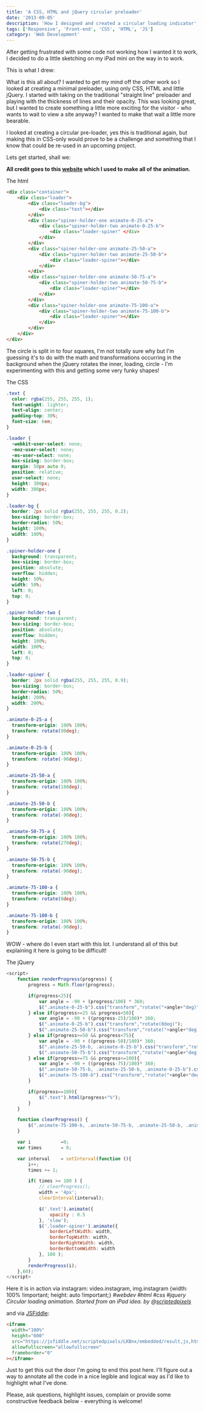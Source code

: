 ```yaml
---
title: 'A CSS, HTML and jQuery circular preloader'
date: '2013-09-05'
description: 'How I designed and created a circular loading indicator'
tags: ['Responsive', 'Front-end', 'CSS', 'HTML', 'JS']
category: 'Web Development'
---
```


After getting frustrated with some code not working how I wanted it to work, I decided to do a little sketching on my iPad mini on the way in to work.

This is what I drew:
<article-image src="blog/IMG_4981-1024x1024.jpg" alt="Sketch on iPad mini" ></article-image>

What is this all about? I wanted to get my mind off the other work so I looked at creating a minimal preloader, using only CSS, HTML and little jQuery. I started with taking on the traditional "straight line" preloader and playing with the thickness of lines and their opacity. This was looking great, but I wanted to create something a little more exciting for the visitor - who wants to wait to view a site anyway? I wanted to make that wait a little more bearable.

I looked at creating a circular pre-loader, yes this is traditional again, but making this in CSS-only would prove to be a challenge and something that I know that could be re-used in an upcoming project.

<article-image src="blog/Screen-Shot-2013-09-05-at-08.58.372.png" alt="final version in code" ></article-image>


<article-image src="blog/Screen-Shot-2013-09-05-at-08.58.371.png" alt="The final design made in Photoshop after importing the image from the iPad so I could get that red/orange background color_" ></article-image>

Lets get started, shall we:

**All credit goes to this [website](https://blakek.us/labs/jquery/css3-pie-graph-timer 'css pie graph and timer') which I used to make all of the animation.**

The html

```html
<div class="container">
	<div class="loader">
		<div class="loader-bg">
			<div class="text"></div>
		</div>
		<div class="spiner-holder-one animate-0-25-a">
			<div class="spiner-holder-two animate-0-25-b">
				<div class="loader-spiner" </div>
			</div>
		</div>
		<div class="spiner-holder-one animate-25-50-a">
			<div class="spiner-holder-two animate-25-50-b">
				<div class="loader-spiner"></div>
			</div>
		</div>
		<div class="spiner-holder-one animate-50-75-a">
			<div class="spiner-holder-two animate-50-75-b">
				<div class="loader-spiner"></div>
			</div>
		</div>
		<div class="spiner-holder-one animate-75-100-a">
			<div class="spiner-holder-two animate-75-100-b">
				<div class="loader-spiner"></div>
			</div>
		</div>
	</div>
</div>
```

The circle is split in to four squares, I'm not totally sure why but I'm guessing it's to do with the math and transformations occurring in the background when the jQuery rotates the inner, loading, circle - I'm experimenting with this and getting some very funky shapes!

The CSS

```css
.text {
  color: rgba(255, 255, 255, 1);
  font-weight: lighter;
  text-align: center;
  padding-top: 30%;
  font-size: 6em;
}

.loader {
  -webkit-user-select: none;
  -moz-user-select: none;
  -ms-user-select: none;
  box-sizing: border-box;
  margin: 50px auto 0;
  position: relative;
  user-select: none;
  height: 300px;
  width: 300px;
}

.loader-bg {
  border: 2px solid rgba(255, 255, 255, 0.2);
  box-sizing: border-box;
  border-radius: 50%;
  height: 100%;
  width: 100%;
}

.spiner-holder-one {
  background: transparent;
  box-sizing: border-box;
  position: absolute;
  overflow: hidden;
  height: 50%;
  width: 50%;
  left: 0;
  top: 0;
}

.spiner-holder-two {
  background: transparent;
  box-sizing: border-box;
  position: absolute;
  overflow: hidden;
  height: 100%;
  width: 100%;
  left: 0;
  top: 0;
}

.loader-spiner {
  border: 2px solid rgba(255, 255, 255, 0.9);
  box-sizing: border-box;
  border-radius: 50%;
  height: 200%;
  width: 200%;
}

.animate-0-25-a {
  transform-origin: 100% 100%;
  transform: rotate(90deg);
}

.animate-0-25-b {
  transform-origin: 100% 100%;
  transform: rotate(-90deg);
}

.animate-25-50-a {
  transform-origin: 100% 100%;
  transform: rotate(180deg);
}

.animate-25-50-b {
  transform-origin: 100% 100%;
  transform: rotate(-90deg);
}

.animate-50-75-a {
  transform-origin: 100% 100%;
  transform: rotate(270deg);
}

.animate-50-75-b {
  transform-origin: 100% 100%;
  transform: rotate(-90deg);
}

.animate-75-100-a {
  transform-origin: 100% 100%;
  transform: rotate(0deg);
}

.animate-75-100-b {
  transform-origin: 100% 100%;
  transform: rotate(-90deg);
}
```

WOW - where do I even start with this lot. I understand all of this but explaining it here is going to be difficult!

The jQuery

```js
<script>
	function renderProgress(progress) {
		progress = Math.floor(progress);

		if(progress<25){
			var angle = -90 + (progress/100) * 360;
			$(".animate-0-25-b").css("transform","rotate("+angle+"deg)");
		} else if(progress>=25 && progress<50){
			var angle = -90 + ((progress-25)/100)* 360;
			$(".animate-0-25-b").css("transform","rotate(0deg)");
			$(".animate-25-50-b").css("transform","rotate("+angle+"deg)");
		} else if(progress>=50 && progress<75){
			var angle = -90 + ((progress-50)/100)* 360;
			$(".animate-25-50-b, .animate-0-25-b").css("transform","rotate(0deg)");
			$(".animate-50-75-b").css("transform","rotate("+angle+"deg)");
		} else if(progress>=75 && progress<=100){
			var angle = -90 + ((progress-75)/100)* 360;
			$(".animate-50-75-b, .animate-25-50-b, .animate-0-25-b").css("transform","rotate(0deg)");
			$(".animate-75-100-b").css("transform","rotate("+angle+"deg)");
		}

		if(progress==100){
			$(".text").html(progress+"%");
		}
	}

	function clearProgress() {
		$(".animate-75-100-b, .animate-50-75-b, .animate-25-50-b, .animate-0-25-b").css("transform","rotate(90deg)");
	}

	var i 			=0;
	var times 		= 0;

	var interval 	= setInterval(function (){
		i++;
		times += 1;

		if( times >= 100 ) {
			// clearProgress();
			width = '4px';
			clearInterval(interval);

			$('.text').animate({
				opacity : 0.5
			}, 'slow');
			$('.loader-spiner').animate({
				borderLeftWidth: width,
				borderTopWidth: width,
				borderRightWidth: width,
				borderBottomWidth: width
			}, 100 );
		}
		renderProgress(i);
	},60);
</script>
```

Here it is in action via instagram: video.instagram, img.instagram {width: 100% !important; height: auto !important;}
_#webdev #html #css #jquery Circular loading animation. Started from an iPad idea. by @[scriptedpixels](https://instagram.com/scriptedpixels)_

and via [JSFiddle](https://jsfiddle.net/scriptedpixels/LKBnx/light/):

```html
<iframe
  width="100%"
  height="600"
  src="https://jsfiddle.net/scriptedpixels/LKBnx/embedded/result,js,html,css/"
  allowfullscreen="allowfullscreen"
  frameborder="0"
></iframe>
```

Just to get this out the door I'm going to end this post here. I'll figure out a way to annotate all the code in a nice legible and logical way as I'd like to highlight what I've done.

Please, ask questions, highlight issues, complain or provide some constructive feedback below - everything is welcome!

